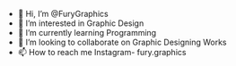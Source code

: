 - 👋 Hi, I’m @FuryGraphics
- 👀 I’m interested in Graphic Design
- 🌱 I’m currently learning Programming
- 💞️ I’m looking to collaborate on Graphic Designing Works
- 📫 How to reach me Instagram- fury.graphics

<!---
FuryGraphics/FuryGraphics is a ✨ special ✨ repository because its `README.md` (this file) appears on your GitHub profile.
You can click the Preview link to take a look at your changes.
--->
